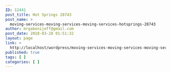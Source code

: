 ```yaml
---
ID: 12441
post_title: Hot Springs 28743
post_name: >
  moving-services-moving-services-moving-services-hotsprings-28743
author: mrgabonijeff@gmail.com
post_date: 2018-03-28 01:51:32
layout: page
link: >
  http://localhost/wordpress/moving-services-moving-services-moving-services-hotsprings-28743/
published: true
tags: [ ]
categories: [ ]
---
```

